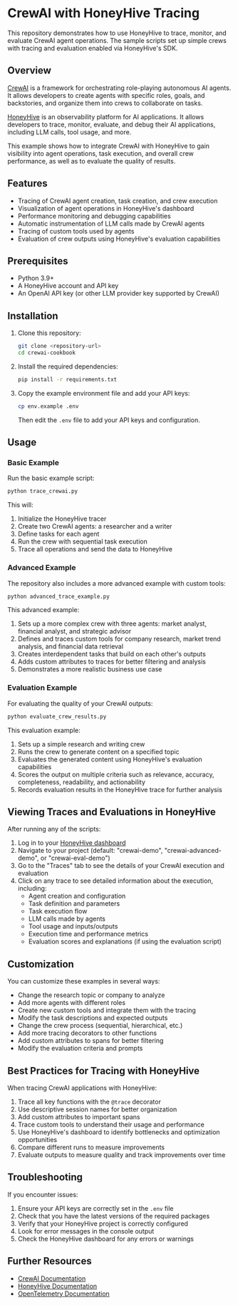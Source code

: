 # CrewAI with HoneyHive Tracing

This repository demonstrates how to use HoneyHive to trace, monitor, and evaluate CrewAI agent operations. The sample scripts set up simple crews with tracing and evaluation enabled via HoneyHive's SDK.

## Overview

[CrewAI](https://github.com/crewAI/crewAI) is a framework for orchestrating role-playing autonomous AI agents. It allows developers to create agents with specific roles, goals, and backstories, and organize them into crews to collaborate on tasks.

[HoneyHive](https://www.honeyhive.ai/) is an observability platform for AI applications. It allows developers to trace, monitor, evaluate, and debug their AI applications, including LLM calls, tool usage, and more.

This example shows how to integrate CrewAI with HoneyHive to gain visibility into agent operations, task execution, and overall crew performance, as well as to evaluate the quality of results.

## Features

- Tracing of CrewAI agent creation, task creation, and crew execution
- Visualization of agent operations in HoneyHive's dashboard
- Performance monitoring and debugging capabilities
- Automatic instrumentation of LLM calls made by CrewAI agents
- Tracing of custom tools used by agents
- Evaluation of crew outputs using HoneyHive's evaluation capabilities

## Prerequisites

- Python 3.9+
- A HoneyHive account and API key
- An OpenAI API key (or other LLM provider key supported by CrewAI)

## Installation

1. Clone this repository:
   ```bash
   git clone <repository-url>
   cd crewai-cookbook
   ```

2. Install the required dependencies:
   ```bash
   pip install -r requirements.txt
   ```

3. Copy the example environment file and add your API keys:
   ```bash
   cp env.example .env
   ```
   Then edit the `.env` file to add your API keys and configuration.

## Usage

### Basic Example

Run the basic example script:

```bash
python trace_crewai.py
```

This will:
1. Initialize the HoneyHive tracer
2. Create two CrewAI agents: a researcher and a writer
3. Define tasks for each agent
4. Run the crew with sequential task execution
5. Trace all operations and send the data to HoneyHive

### Advanced Example

The repository also includes a more advanced example with custom tools:

```bash
python advanced_trace_example.py
```

This advanced example:
1. Sets up a more complex crew with three agents: market analyst, financial analyst, and strategic advisor
2. Defines and traces custom tools for company research, market trend analysis, and financial data retrieval
3. Creates interdependent tasks that build on each other's outputs
4. Adds custom attributes to traces for better filtering and analysis
5. Demonstrates a more realistic business use case

### Evaluation Example

For evaluating the quality of your CrewAI outputs:

```bash
python evaluate_crew_results.py
```

This evaluation example:
1. Sets up a simple research and writing crew
2. Runs the crew to generate content on a specified topic
3. Evaluates the generated content using HoneyHive's evaluation capabilities
4. Scores the output on multiple criteria such as relevance, accuracy, completeness, readability, and actionability
5. Records evaluation results in the HoneyHive trace for further analysis

## Viewing Traces and Evaluations in HoneyHive

After running any of the scripts:

1. Log in to your [HoneyHive dashboard](https://app.honeyhive.ai/)
2. Navigate to your project (default: "crewai-demo", "crewai-advanced-demo", or "crewai-eval-demo")
3. Go to the "Traces" tab to see the details of your CrewAI execution and evaluation
4. Click on any trace to see detailed information about the execution, including:
   - Agent creation and configuration
   - Task definition and parameters
   - Task execution flow
   - LLM calls made by agents
   - Tool usage and inputs/outputs
   - Execution time and performance metrics
   - Evaluation scores and explanations (if using the evaluation script)

## Customization

You can customize these examples in several ways:

- Change the research topic or company to analyze
- Add more agents with different roles
- Create new custom tools and integrate them with the tracing
- Modify the task descriptions and expected outputs
- Change the crew process (sequential, hierarchical, etc.)
- Add more tracing decorators to other functions
- Add custom attributes to spans for better filtering
- Modify the evaluation criteria and prompts

## Best Practices for Tracing with HoneyHive

When tracing CrewAI applications with HoneyHive:

1. Trace all key functions with the `@trace` decorator
2. Use descriptive session names for better organization
3. Add custom attributes to important spans
4. Trace custom tools to understand their usage and performance
5. Use HoneyHive's dashboard to identify bottlenecks and optimization opportunities
6. Compare different runs to measure improvements
7. Evaluate outputs to measure quality and track improvements over time

## Troubleshooting

If you encounter issues:

1. Ensure your API keys are correctly set in the `.env` file
2. Check that you have the latest versions of the required packages
3. Verify that your HoneyHive project is correctly configured
4. Look for error messages in the console output
5. Check the HoneyHive dashboard for any errors or warnings

## Further Resources

- [CrewAI Documentation](https://docs.crewai.com/)
- [HoneyHive Documentation](https://docs.honeyhive.ai/)
- [OpenTelemetry Documentation](https://opentelemetry.io/docs/)
